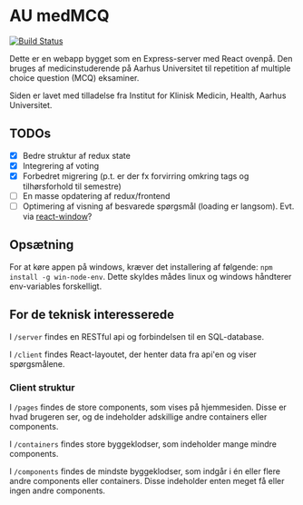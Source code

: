 # AU medMCQ
[![Build Status](https://travis-ci.org/morsby/medmcq.svg?branch=master)](https://travis-ci.org/morsby/medmcq)

Dette er en webapp bygget som en Express-server med React ovenpå. Den bruges af medicinstuderende på Aarhus Universitet til repetition af multiple choice question (MCQ) eksaminer.

Siden er lavet med tilladelse fra Institut for Klinisk Medicin, Health, Aarhus Universitet.

## TODOs

- [x] Bedre struktur af redux state
- [x] Integrering af voting
- [x] Forbedret migrering (p.t. er der fx forvirring omkring tags og tilhørsforhold til semestre)
- [ ] En masse opdatering af redux/frontend
- [ ] Optimering af visning af besvarede spørgsmål (loading er langsom). Evt. via [react-window](https://github.com/bvaughn/react-window)?

## Opsætning

For at køre appen på windows, kræver det installering af følgende: `npm install -g win-node-env`. Dette skyldes mådes linux og windows håndterer env-variables forskelligt.

## For de teknisk interesserede

I `/server` findes en RESTful api og forbindelsen til en SQL-database.

I `/client` findes React-layoutet, der henter data fra api'en og viser spørgsmålene.

### Client struktur

I `/pages` findes de store components, som vises på hjemmesiden. Disse er hvad brugeren ser, og de indeholder adskillige andre containers eller components.

I `/containers` findes store byggeklodser, som indeholder mange mindre components.

I `/components` findes de mindste byggeklodser, som indgår i én eller flere andre components eller containers. Disse indeholder enten meget få eller ingen andre components.
